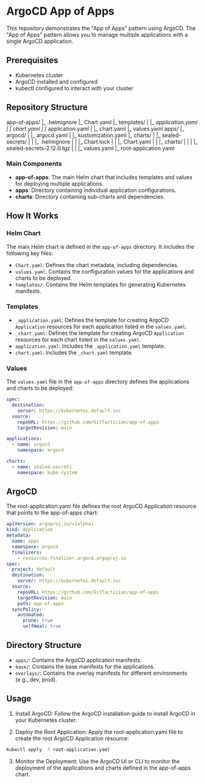 # ArgoCD App of Apps

This repository demonstrates the "App of Apps" pattern using ArgoCD. The "App of Apps" pattern allows you to manage multiple applications with a single ArgoCD application.

## Prerequisites

- Kubernetes cluster
- ArgoCD installed and configured
- kubectl configured to interact with your cluster

## Repository Structure

app-of-apps/
|_ .helmignore
|_ Chart.yaml
|_ templates/
| |_ _application.yaml
| |_ _chart.yaml
| |_ application.yaml
| |_ chart.yaml
|_ values.yaml
apps/
|_ argocd/
| |_ argocd.yaml
| |_ kustomization.yaml
|_ charts/
| |_ sealed-secrets/
| | |_ .helmignore
| | |_ Chart.lock
| | |_ Chart.yaml
| | |_ charts/
| | | |_ sealed-secrets-2.12.0.tgz
| | |_ values.yaml
|_ root-application.yaml

### Main Components

- **app-of-apps**: The main Helm chart that includes templates and values for deploying multiple applications.
- **apps**: Directory containing individual application configurations.
- **charts**: Directory containing sub-charts and dependencies.

## How It Works

### Helm Chart

The main Helm chart is defined in the `app-of-apps` directory. It includes the following key files:

- `Chart.yaml`: Defines the chart metadata, including dependencies.
- `values.yaml`: Contains the configuration values for the applications and charts to be deployed.
- `templates/`: Contains the Helm templates for generating Kubernetes manifests.

### Templates

- `_application.yaml`: Defines the template for creating ArgoCD `Application` resources for each application listed in the `values.yaml`.
- `_chart.yaml`: Defines the template for creating ArgoCD `Application` resources for each chart listed in the `values.yaml`.
- `application.yaml`: Includes the `_application.yaml` template.
- `chart.yaml`: Includes the `_chart.yaml` template.

### Values

The `values.yaml` file in the `app-of-apps` directory defines the applications and charts to be deployed:

```yaml
spec:
  destination:
    server: https://kubernetes.default.svc
  source:
    repoURL: https://github.com/GitTactician/app-of-apps
    targetRevision: main

applications:
  - name: argocd
    namespace: argocd

charts:
  - name: sealed-secrets
    namespace: kube-system
```

## ArgoCD

The root-application.yaml file defines the root ArgoCD Application resource that points to the app-of-apps chart:

```yaml
apiVersion: argoproj.io/v1alpha1
kind: Application
metadata:
  name: apps
  namespace: argocd
  finalizers:
    - resources-finalizer.argocd.argoproj.io
spec:
  project: default
  destination:
    server: https://kubernetes.default.svc
  source:
    repoURL: https://github.com/GitTactician/app-of-apps
    targetRevision: main
    path: app-of-apps
  syncPolicy:
    automated:
      prune: true
      selfHeal: true
```

## Directory Structure

- `apps/`: Contains the ArgoCD application manifests.
- `base/`: Contains the base manifests for the applications.
- `overlays/`: Contains the overlay manifests for different environments (e.g., dev, prod).

## Usage

1. Install ArgoCD: Follow the ArgoCD installation guide to install ArgoCD in your Kubernetes cluster.

2. Deploy the Root Application: Apply the root-application.yaml file to create the root ArgoCD Application resource:

```bash
kubectl apply -f root-application.yaml
```

3. Monitor the Deployment: Use the ArgoCD UI or CLI to monitor the deployment of the applications and charts defined in the app-of-apps chart.
